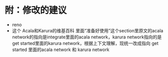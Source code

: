 # 附：修改的建议

* reno
* 这个 Acala和Karura的维基百科 里面“准备好使用”这个section里原文的acala network的指向是integrate里面的acala network，karura network指向的是get started里面的karura network，根据上下文理解，现统一改成指向 get started 里面的acala network 和 karura network
